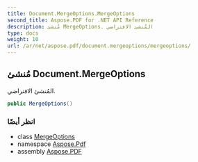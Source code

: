 ```yaml
---
title: Document.MergeOptions.MergeOptions
second_title: Aspose.PDF for .NET API Reference
description: مُنشئ MergeOptions. المُنشئ الافتراضي
type: docs
weight: 10
url: /ar/net/aspose.pdf/document.mergeoptions/mergeoptions/
---
```

## مُنشئ Document.MergeOptions

المُنشئ الافتراضي.

```csharp
public MergeOptions()
```

### انظر أيضًا

* class [MergeOptions](../)
* namespace [Aspose.Pdf](../../../aspose.pdf/)
* assembly [Aspose.PDF](../../../)